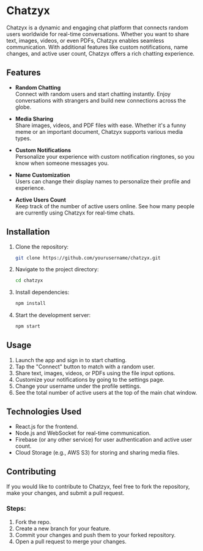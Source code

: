 # **Chatzyx**

Chatzyx is a dynamic and engaging chat platform that connects random users worldwide for real-time conversations. Whether you want to share text, images, videos, or even PDFs, Chatzyx enables seamless communication. With additional features like custom notifications, name changes, and active user count, Chatzyx offers a rich chatting experience.

## **Features**

- **Random Chatting**  
  Connect with random users and start chatting instantly. Enjoy conversations with strangers and build new connections across the globe.

- **Media Sharing**  
  Share images, videos, and PDF files with ease. Whether it's a funny meme or an important document, Chatzyx supports various media types.

- **Custom Notifications**  
  Personalize your experience with custom notification ringtones, so you know when someone messages you.

- **Name Customization**  
  Users can change their display names to personalize their profile and experience.

- **Active Users Count**  
  Keep track of the number of active users online. See how many people are currently using Chatzyx for real-time chats.

## **Installation**

1. Clone the repository:
    ```bash
    git clone https://github.com/yourusername/chatzyx.git
    ```
2. Navigate to the project directory:
    ```bash
    cd chatzyx
    ```
3. Install dependencies:
    ```bash
    npm install
    ```
4. Start the development server:
    ```bash
    npm start
    ```

## **Usage**

1. Launch the app and sign in to start chatting.
2. Tap the "Connect" button to match with a random user.
3. Share text, images, videos, or PDFs using the file input options.
4. Customize your notifications by going to the settings page.
5. Change your username under the profile settings.
6. See the total number of active users at the top of the main chat window.

## **Technologies Used**

- React.js for the frontend.
- Node.js and WebSocket for real-time communication.
- Firebase (or any other service) for user authentication and active user count.
- Cloud Storage (e.g., AWS S3) for storing and sharing media files.

## **Contributing**

If you would like to contribute to Chatzyx, feel free to fork the repository, make your changes, and submit a pull request.

### Steps:
1. Fork the repo.
2. Create a new branch for your feature.
3. Commit your changes and push them to your forked repository.
4. Open a pull request to merge your changes.
